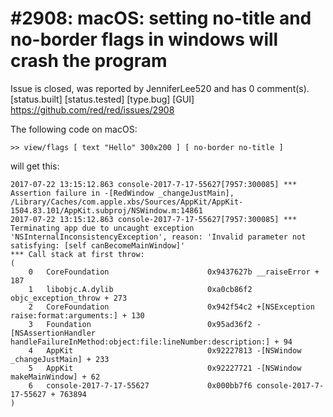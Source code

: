 
#2908: macOS: setting no-title and no-border flags in windows will crash the program
================================================================================
Issue is closed, was reported by JenniferLee520 and has 0 comment(s).
[status.built] [status.tested] [type.bug] [GUI]
<https://github.com/red/red/issues/2908>

The following code on macOS:
```Red
>> view/flags [ text "Hello" 300x200 ] [ no-border no-title ]
```
will get this:
```Red
2017-07-22 13:15:12.863 console-2017-7-17-55627[7957:300085] *** Assertion failure in -[RedWindow _changeJustMain], /Library/Caches/com.apple.xbs/Sources/AppKit/AppKit-1504.83.101/AppKit.subproj/NSWindow.m:14861
2017-07-22 13:15:12.863 console-2017-7-17-55627[7957:300085] *** Terminating app due to uncaught exception 'NSInternalInconsistencyException', reason: 'Invalid parameter not satisfying: [self canBecomeMainWindow]'
*** Call stack at first throw:
(
	0   CoreFoundation                      0x9437627b __raiseError + 187
	1   libobjc.A.dylib                     0xa0cb86f2 objc_exception_throw + 273
	2   CoreFoundation                      0x942f54c2 +[NSException raise:format:arguments:] + 130
	3   Foundation                          0x95ad36f2 -[NSAssertionHandler handleFailureInMethod:object:file:lineNumber:description:] + 94
	4   AppKit                              0x92227813 -[NSWindow _changeJustMain] + 233
	5   AppKit                              0x92227721 -[NSWindow makeMainWindow] + 62
	6   console-2017-7-17-55627             0x000bb7f6 console-2017-7-17-55627 + 763894
)
```


